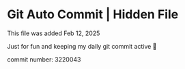 # Git Auto Commit | Hidden File

This file was added Feb 12, 2025

Just for fun and keeping my daily git commit active 🤪

commit number: 3220043
